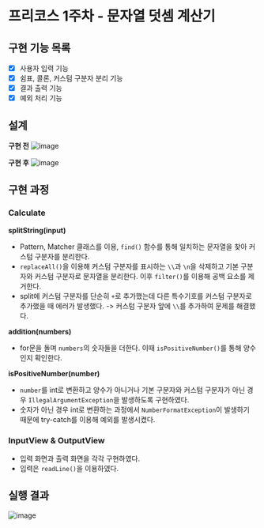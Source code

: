 # 프리코스 1주차 - 문자열 덧셈 계산기

## 구현 기능 목록
- [x] 사용자 입력 기능
- [x] 쉼표, 콜론, 커스텀 구분자 분리 기능
- [x] 결과 출력 기능
- [x] 예외 처리 기능

## 설계
**구현 전**
![image](https://github.com/user-attachments/assets/6de619fd-def6-4819-951b-03f4223bff25)

**구현 후**
![image](https://github.com/user-attachments/assets/697eef2f-49a9-4426-8c6c-a19f2ee15a9f)

## 구현 과정
### Calculate
**splitString(input)**
- Pattern, Matcher 클래스를 이용, `find()` 함수를 통해 일치하는 문자열을 찾아 커스텀 구분자를 분리한다.
- `replaceAll()`을 이용해 커스텀 구분자를 표시하는 `\\`과 `\n`을 삭제하고 기본 구분자와 커스텀 구분자로 문자열을 분리한다. 이후 `filter()`를 이용해 공백 요소를 제거한다.
- split에 커스텀 구분자를 단순히 `+`로 추가했는데 다른 특수기호를 커스텀 구분자로 추가했을 때 에러가 발생했다. -> 커스텀 구분자 앞에 `\\`를 추가하여 문제를 해결했다.

**addition(numbers)**
- for문을 돌며 `numbers`의 숫자들을 더한다. 이때 `isPositiveNumber()`를 통해 양수인지 확인한다.

**isPositiveNumber(number)**
- `number`를 int로 변환하고 양수가 아니거나 기본 구분자와 커스텀 구분자가 아닌 경우 `IllegalArgumentException`을 발생하도록 구현하였다.
- 숫자가 아닌 경우 int로 변환하는 과정에서 `NumberFormatException`이 발생하기 때문에 try-catch를 이용해 예외를 발생시켰다.

### InputView & OutputView
- 입력 화면과 출력 화면을 각각 구현하였다.
- 입력은 `readLine()`을 이용하였다.

## 실행 결과
![image](https://github.com/user-attachments/assets/917c63c2-bde8-4764-9898-da122bc5a93e)
